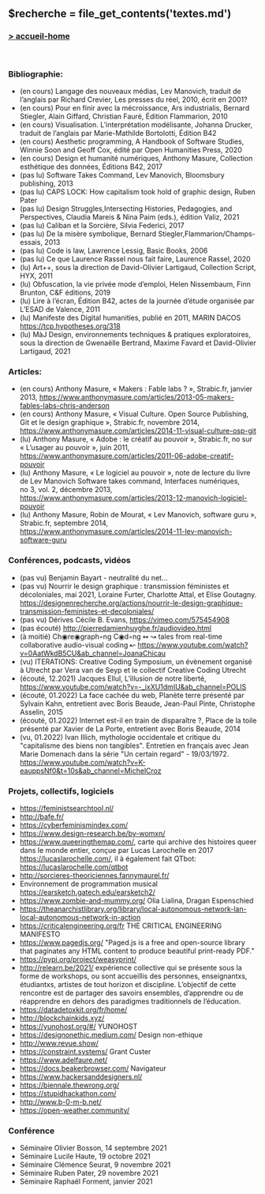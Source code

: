 ## &#36;recherche &#61; file&#95;get&#95;contents&#40;&#39;textes.md&#39;&#41;

### <div id="accueil"><a href="../index.php">\> accueil-home</a></div>

<br>

### Bibliographie:

- <span class="en-cours">(en cours)</span> Langage des nouveaux médias, Lev Manovich, traduit de l’anglais par Richard Crevier, Les presses du réel, 2010, écrit en 2001?
- <span class="en-cours">(en cours)</span> Pour en finir avec la mécroissance, Ars industrialis, Bernard Stiegler, Alain Giffard, Christian Fauré, Édition Flammarion, 2010
- <span class="en-cours">(en cours)</span> Visualisation. L’interprétation modélisante, Johanna Drucker, traduit de l’anglais par Marie-Mathilde Bortolotti, Édition B42
- <span class="en-cours">(en cours)</span> Aesthetic programming, A Handbook of Software Studies, Winnie Soon and Geoff Cox, édité par Open Humanities Press, 2020
- <span class="en-cours">(en cours)</span> Design et humanité numériques, Anthony Masure, Collection esthétique des données, Éditions B42, 2017
- <span class="pas-lu">(pas lu)</span> Software Takes Command, Lev Manovich, Bloomsbury publishing, 2013
- <span class="pas-lu">(pas lu)</span> CAPS LOCK: How capitalism took hold of graphic design, Ruben Pater
- <span class="pas-lu">(pas lu)</span> Design Struggles,Intersecting Histories, Pedagogies, and Perspectives, Claudia Mareis & Nina Paim (eds.), édition Valiz, 2021
- <span class="pas-lu">(pas lu)</span> Caliban et la Sorcière, Silvia Federici, 2017
- <span class="pas-lu">(pas lu)</span> De la misère symbolique, Bernard Stiegler,Flammarion/Champs-essais, 2013
- <span class="pas-lu">(pas lu)</span> Code is law, Lawrence Lessig, Basic Books, 2006
- <span class="pas-lu">(pas lu)</span> Ce que Laurence Rassel nous fait faire, Laurence Rassel, 2020
- <span class="lu">(lu)</span> Art++, sous la direction de David-Olivier Lartigaud, Collection Script, HYX, 2011
- <span class="lu">(lu)</span> Obfuscation, la vie privée mode d’emploi, Helen Nissembaum, Finn Brunton, C&F éditions, 2019
- <span class="lu">(lu)</span> Lire à l’écran, Édition B42, actes de la journée d’étude organisée par L’ESAD de Valence, 2011
- <span class="lu">(lu)</span> Manifeste des Digital humanities, publié en 2011, MARIN DACOS https://tcp.hypotheses.org/318
- <span class="lu">(lu)</span> MàJ Design, environnements techniques & pratiques exploratoires, sous la direction de Gwenaëlle Bertrand, Maxime Favard et David-Olivier Lartigaud, 2021

### Articles:
- <span class="en-cours">(en cours)</span> Anthony Masure, « Makers : Fable labs ? », Strabic.fr, janvier 2013, https://www.anthonymasure.com/articles/2013-05-makers-fables-labs-chris-anderson
- <span class="en-cours">(en cours)</span> Anthony Masure, « Visual Culture. Open Source Publishing, Git et le design graphique », Strabic.fr, novembre 2014, https://www.anthonymasure.com/articles/2014-11-visual-culture-osp-git
- <span class="lu">(lu)</span> Anthony Masure, « Adobe : le créatif au pouvoir », Strabic.fr, no sur « L’usager au pouvoir », juin 2011, https://www.anthonymasure.com/articles/2011-06-adobe-creatif-pouvoir
- <span class="lu">(lu)</span> Anthony Masure, « Le logiciel au pouvoir », note de lecture du livre de Lev Manovich Software takes command, Interfaces numériques, no 3, vol. 2, décembre 2013, https://www.anthonymasure.com/articles/2013-12-manovich-logiciel-pouvoir
- <span class="lu">(lu)</span> Anthony Masure, Robin de Mourat, « Lev Manovich, software guru », Strabic.fr, septembre 2014, https://www.anthonymasure.com/articles/2014-11-lev-manovich-software-guru


### Conférences, podcasts, vidéos
- <span class="pas-lu">(pas vu)</span> Benjamin Bayart - neutralité du net...
- <span class="pas-lu">(pas vu)</span> Nourrir le design graphique : transmission féministes et décoloniales, mai 2021, Loraine Furter, Charlotte Attal, et Elise Goutagny. https://designenrecherche.org/actions/nourrir-le-design-graphique-transmission-feministes-et-decoloniales/
- <span class="pas-lu">(pas vu)</span> Dérives Cécile B. Evans, https://vimeo.com/575454908
- <span class="pas-lu">(pas écouté)</span> http://pierredamienhuyghe.fr/audiovideo.html
- <span class="en-cours">(à moitié)</span> Ch◉re◉graph◦ng C◉d◦ng ↭ ↝ tales from real-time collaborative audio-visual coding ↜ https://www.youtube.com/watch?v=0AatWkdB5CU&ab_channel=JoanaChicau
- <span class="lu">(vu)</span> ITERATIONS: Creative Coding Symposium, un évènement organisé à Utrecht par Vera van de Seyp et le collectif Creative Coding Utrecht
- <span class="lu">(écouté, 12.2021)</span> Jacques Ellul, L’illusion de notre liberté, https://www.youtube.com/watch?v=-_ixXU1dmIU&ab_channel=POLIS
- <span class="lu">(écouté, 01.2022)</span> La face cachée du web, Planète terre présenté par Sylvain Kahn, entretient avec Boris Beaude, Jean-Paul Pinte, Christophe Asselin, 2015
- <span class="lu">(écouté, 01.2022)</span> Internet est-il en train de disparaître ?, Place de la toile présenté par Xavier de La Porte, entretient avec Boris Beaude, 2014
- <span class="lu">(vu, 01.2022)</span> Ivan Illich, mythologie occidentale et critique du "capitalisme des biens non tangibles". Entretien en français avec Jean Marie Domenach dans la série "Un certain regard" - 19/03/1972. https://www.youtube.com/watch?v=K-eauppsNf0&t=10s&ab_channel=MichelCroz

### Projets, collectifs, logiciels

- https://feministsearchtool.nl/
- http://bafe.fr/
- https://cyberfeminismindex.com/
- https://www.design-research.be/by-womxn/
- https://www.queeringthemap.com/, carte qui archive des histoires queer dans le monde entier, conçue par Lucas Larochelle en 2017 https://lucaslarochelle.com/, il à également fait QTbot: https://lucaslarochelle.com/qtbot
- http://sorcieres-theoriciennes.fannymaurel.fr/
- Environnement de programmation musical https://earsketch.gatech.edu/earsketch2/
- https://www.zombie-and-mummy.org/ Olia Lialina, Dragan Espenschied
- https://theanarchistlibrary.org/library/local-autonomous-network-lan-local-autonomous-network-in-action
- https://criticalengineering.org/fr THE CRITICAL ENGINEERING MANIFESTO
- https://www.pagedjs.org/ "Paged.js is a free and open-source library that paginates any HTML content to produce beautiful print-ready PDF."
- https://pypi.org/project/weasyprint/
- http://relearn.be/2021/ expérience collective qui se présente sous la forme de workshops, ou sont accueillis des personnes, enseignantxs, étudiantxs, artistes de tout horizon et discipline. L’objectif de cette rencontre est de partager des savoirs ensembles, d’apprendre ou de réapprendre en dehors des paradigmes traditionnels de l’éducation.
- https://datadetoxkit.org/fr/home/
- http://blockchainkids.xyz/
- https://yunohost.org/#/ YUNOHOST
- https://designonethic.medium.com/ Design non-ethique
- http://www.revue.show/
- https://constraint.systems/ Grant Custer
- https://www.adelfaure.net/
- https://docs.beakerbrowser.com/ Navigateur
- https://www.hackersanddesigners.nl/
- https://biennale.thewrong.org/
- https://stupidhackathon.com/
- http://www.b-0-m-b.net/
- https://open-weather.community/

### Conférence

- Séminaire Olivier Bosson, 14 septembre 2021
- Séminaire Lucile Haute, 19 octobre 2021
- Séminaire Clémence Seurat, 9 novembre 2021
- Séminaire Ruben Pater, 29 novembre 2021
- Séminaire Raphaël Forment, janvier 2021
